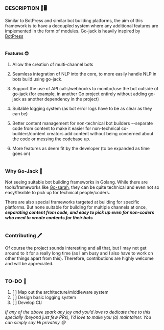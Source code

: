 ### __DESCRIPTION__ 🤖🖥

Similar to BotPress and similar bot building platforms, the aim of this framework is to have a decoupled system where any additional features are implemented in the form of modules. Go-jack is heavily inspired by [BotPress](https://github.com/botpress/botpress)

#

#### Features 😎
1. Allow the creation of multi-channel bots

2. Seamless integration of NLP into the core, to more easily handle NLP in bots build using go-jack.

3. Support the use of API calls/webhooks to monitor/use the bot outside of go-jack (for example, in another Go project entirely without adding go-jack as another dependency in the project)

4. Suitable logging system (as bot error logs have to be as clear as they can be)

5. Better content management for non-technical bot builders --separate code from content to make it easier for non-technical co-builders/content creators add content without being concerned about the code or messing the codebase up.

6. More features as deem fit by the developer (to be expanded as time goes on)

#

### __Why Go-Jack__ 🤔

Not seeing suitable bot building frameworks in Golang. While there are tools/frameworks like [Go-sarah](https://github.com/oklahomer/go-sarah), they can be quite technical and even not so easy/flexible to pick up for technical people/coders.

There are also special frameworks targeted at building for specific platforms. But none suitable for building for multiple channels at once, *__separating content from code, and easy to pick up even for non-coders who need to create contents for their bots__*
#

### __Contributing 🖊__

Of course the project sounds interesting and all that, but I may not get around to it for a really long time (as I am busy and I also have to work on other things apart from this). Therefore, contributions are highly welcome and will be appreciated.
#

### TO-DO 📓

1. [ ] Map out the architecture/middleware system
2. [ ] Design basic logging system
3. [ ] Develop CLI

_If any of the above spark any joy and you'd love to dedicate time to this specially (beyond just few PRs), I'd love to make you (a) maintainer. You can simply say Hi privately 😄_